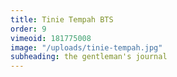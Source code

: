 ```yaml
---
title: Tinie Tempah BTS
order: 9
vimeoid: 181775008
image: "/uploads/tinie-tempah.jpg"
subheading: the gentleman's journal
---
```


